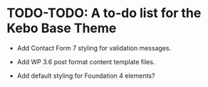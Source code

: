 # TODO-TODO: A to-do list for the Kebo Base Theme

* Add Contact Form 7 styling for validation messages.

* Add WP 3.6 post format content template files.

* Add default styling for Foundation 4 elements?